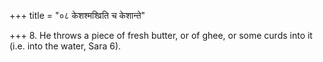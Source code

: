 +++
title = "०८ केशश्मश्व्रिति च केशान्ते"

+++
8. He throws a piece of fresh butter, or of ghee, or some curds into it (i.e. into the water, Sara 6).
